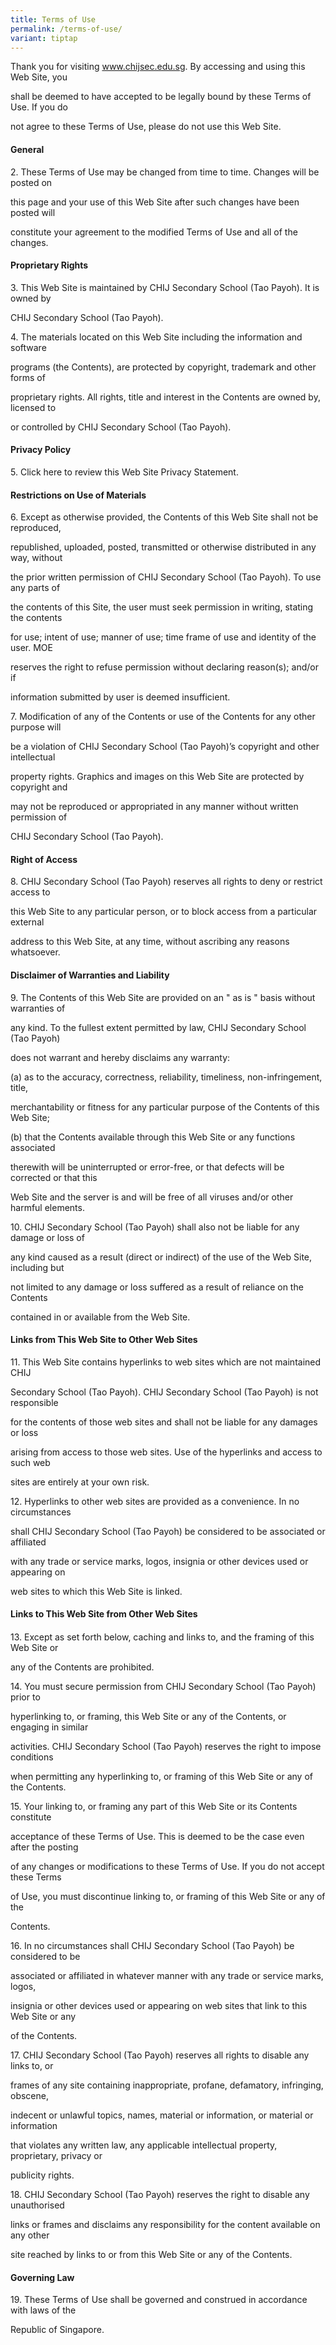 ```yaml
---
title: Terms of Use
permalink: /terms-of-use/
variant: tiptap
---
```

<p>Thank you for visiting <a href="http://www.chijsec.edu.sg" rel="noopener noreferrer nofollow" target="_blank">www.chijsec.edu.sg</a>. By accessing and
using this Web Site, you</p>
<p>shall be deemed to have accepted to be legally bound by these Terms of
Use. If you do</p>
<p>not agree to these Terms of Use, please do not use this Web Site.</p>
<h4>General</h4>
<p>2. These Terms of Use may be changed from time to time. Changes will be
posted on</p>
<p>this page and your use of this Web Site after such changes have been posted
will</p>
<p>constitute your agreement to the modified Terms of Use and all of the
changes.</p>
<h4>Proprietary Rights</h4>
<p>3. This Web Site is maintained by CHIJ Secondary School (Tao Payoh). It
is owned by</p>
<p>CHIJ Secondary School (Tao Payoh).</p>
<p>4. The materials located on this Web Site including the information and
software</p>
<p>programs (the Contents), are protected by copyright, trademark and other
forms of</p>
<p>proprietary rights. All rights, title and interest in the Contents are
owned by, licensed to</p>
<p>or controlled by CHIJ Secondary School (Tao Payoh).</p>
<h4>Privacy Policy</h4>
<p>5. Click here to review this Web Site Privacy Statement.</p>
<h4>Restrictions on Use of Materials</h4>
<p>6. Except as otherwise provided, the Contents of this Web Site shall not
be reproduced,</p>
<p>republished, uploaded, posted, transmitted or otherwise distributed in
any way, without</p>
<p>the prior written permission of CHIJ Secondary School (Tao Payoh). To
use any parts of</p>
<p>the contents of this Site, the user must seek permission in writing, stating
the contents</p>
<p>for use; intent of use; manner of use; time frame of use and identity
of the user. MOE</p>
<p>reserves the right to refuse permission without declaring reason(s); and/or
if</p>
<p>information submitted by user is deemed insufficient.</p>
<p>7. Modification of any of the Contents or use of the Contents for any
other purpose will</p>
<p>be a violation of CHIJ Secondary School (Tao Payoh)’s copyright and other
intellectual</p>
<p>property rights. Graphics and images on this Web Site are protected by
copyright and</p>
<p>may not be reproduced or appropriated in any manner without written permission
of</p>
<p>CHIJ Secondary School (Tao Payoh).</p>
<h4>Right of Access</h4>
<p>8. CHIJ Secondary School (Tao Payoh) reserves all rights to deny or restrict
access to</p>
<p>this Web Site to any particular person, or to block access from a particular
external</p>
<p>address to this Web Site, at any time, without ascribing any reasons whatsoever.</p>
<h4>Disclaimer of Warranties and Liability</h4>
<p>9. The Contents of this Web Site are provided on an " as is " basis without
warranties of</p>
<p>any kind. To the fullest extent permitted by law, CHIJ Secondary School
(Tao Payoh)</p>
<p>does not warrant and hereby disclaims any warranty:</p>
<p>(a) as to the accuracy, correctness, reliability, timeliness, non-infringement,
title,</p>
<p>merchantability or fitness for any particular purpose of the Contents
of this Web Site;</p>
<p>(b) that the Contents available through this Web Site or any functions
associated</p>
<p>therewith will be uninterrupted or error-free, or that defects will be
corrected or that this</p>
<p>Web Site and the server is and will be free of all viruses and/or other
harmful elements.</p>
<p>10. CHIJ Secondary School (Tao Payoh) shall also not be liable for any
damage or loss of</p>
<p>any kind caused as a result (direct or indirect) of the use of the Web
Site, including but</p>
<p>not limited to any damage or loss suffered as a result of reliance on
the Contents</p>
<p>contained in or available from the Web Site.</p>
<p></p>
<h4>Links from This Web Site to Other Web Sites</h4>
<p></p>
<p>11. This Web Site contains hyperlinks to web sites which are not maintained
CHIJ</p>
<p>Secondary School (Tao Payoh). CHIJ Secondary School (Tao Payoh) is not
responsible</p>
<p>for the contents of those web sites and shall not be liable for any damages
or loss</p>
<p>arising from access to those web sites. Use of the hyperlinks and access
to such web</p>
<p>sites are entirely at your own risk.</p>
<p>12. Hyperlinks to other web sites are provided as a convenience. In no
circumstances</p>
<p>shall CHIJ Secondary School (Tao Payoh) be considered to be associated
or affiliated</p>
<p>with any trade or service marks, logos, insignia or other devices used
or appearing on</p>
<p>web sites to which this Web Site is linked.</p>
<p></p>
<h4>Links to This Web Site from Other Web Sites</h4>
<h4></h4>
<p>13. Except as set forth below, caching and links to, and the framing of
this Web Site or</p>
<p>any of the Contents are prohibited.</p>
<p>14. You must secure permission from CHIJ Secondary School (Tao Payoh)
prior to</p>
<p>hyperlinking to, or framing, this Web Site or any of the Contents, or
engaging in similar</p>
<p>activities. CHIJ Secondary School (Tao Payoh) reserves the right to impose
conditions</p>
<p>when permitting any hyperlinking to, or framing of this Web Site or any
of the Contents.</p>
<p>15. Your linking to, or framing any part of this Web Site or its Contents
constitute</p>
<p>acceptance of these Terms of Use. This is deemed to be the case even after
the posting</p>
<p>of any changes or modifications to these Terms of Use. If you do not accept
these Terms</p>
<p>of Use, you must discontinue linking to, or framing of this Web Site or
any of the</p>
<p>Contents.</p>
<p>16. In no circumstances shall CHIJ Secondary School (Tao Payoh) be considered
to be</p>
<p>associated or affiliated in whatever manner with any trade or service
marks, logos,</p>
<p>insignia or other devices used or appearing on web sites that link to
this Web Site or any</p>
<p>of the Contents.</p>
<p>17. CHIJ Secondary School (Tao Payoh) reserves all rights to disable any
links to, or</p>
<p>frames of any site containing inappropriate, profane, defamatory, infringing,
obscene,</p>
<p>indecent or unlawful topics, names, material or information, or material
or information</p>
<p>that violates any written law, any applicable intellectual property, proprietary,
privacy or</p>
<p>publicity rights.</p>
<p>18. CHIJ Secondary School (Tao Payoh) reserves the right to disable any
unauthorised</p>
<p>links or frames and disclaims any responsibility for the content available
on any other</p>
<p>site reached by links to or from this Web Site or any of the Contents.</p>
<h4>Governing Law</h4>
<p>19. These Terms of Use shall be governed and construed in accordance with
laws of the</p>
<p>Republic of Singapore.</p>